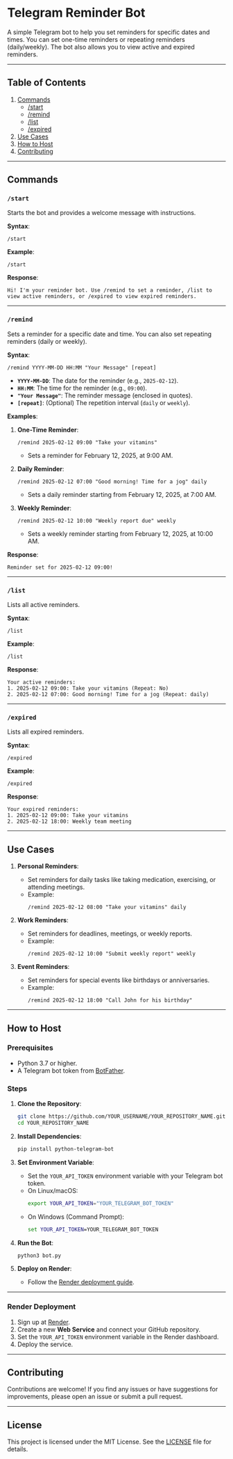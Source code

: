 # Telegram Reminder Bot

A simple Telegram bot to help you set reminders for specific dates and times. You can set one-time reminders or repeating reminders (daily/weekly). The bot also allows you to view active and expired reminders.

---

## Table of Contents
1. [Commands](#commands)
   - [/start](#start)
   - [/remind](#remind)
   - [/list](#list)
   - [/expired](#expired)
2. [Use Cases](#use-cases)
3. [How to Host](#how-to-host)
4. [Contributing](#contributing)

---

## Commands

### `/start`
Starts the bot and provides a welcome message with instructions.

**Syntax**:
```
/start
```

**Example**:
```
/start
```

**Response**:
```
Hi! I'm your reminder bot. Use /remind to set a reminder, /list to view active reminders, or /expired to view expired reminders.
```

---

### `/remind`
Sets a reminder for a specific date and time. You can also set repeating reminders (daily or weekly).

**Syntax**:
```
/remind YYYY-MM-DD HH:MM "Your Message" [repeat]
```

- **`YYYY-MM-DD`**: The date for the reminder (e.g., `2025-02-12`).
- **`HH:MM`**: The time for the reminder (e.g., `09:00`).
- **`"Your Message"`**: The reminder message (enclosed in quotes).
- **`[repeat]`**: (Optional) The repetition interval (`daily` or `weekly`).

**Examples**:
1. **One-Time Reminder**:
   ```
   /remind 2025-02-12 09:00 "Take your vitamins"
   ```
   - Sets a reminder for February 12, 2025, at 9:00 AM.

2. **Daily Reminder**:
   ```
   /remind 2025-02-12 07:00 "Good morning! Time for a jog" daily
   ```
   - Sets a daily reminder starting from February 12, 2025, at 7:00 AM.

3. **Weekly Reminder**:
   ```
   /remind 2025-02-12 10:00 "Weekly report due" weekly
   ```
   - Sets a weekly reminder starting from February 12, 2025, at 10:00 AM.

**Response**:
```
Reminder set for 2025-02-12 09:00!
```

---

### `/list`
Lists all active reminders.

**Syntax**:
```
/list
```

**Example**:
```
/list
```

**Response**:
```
Your active reminders:
1. 2025-02-12 09:00: Take your vitamins (Repeat: No)
2. 2025-02-12 07:00: Good morning! Time for a jog (Repeat: daily)
```

---

### `/expired`
Lists all expired reminders.

**Syntax**:
```
/expired
```

**Example**:
```
/expired
```

**Response**:
```
Your expired reminders:
1. 2025-02-12 09:00: Take your vitamins
2. 2025-02-12 18:00: Weekly team meeting
```

---

## Use Cases

1. **Personal Reminders**:
   - Set reminders for daily tasks like taking medication, exercising, or attending meetings.
   - Example:
     ```
     /remind 2025-02-12 08:00 "Take your vitamins" daily
     ```

2. **Work Reminders**:
   - Set reminders for deadlines, meetings, or weekly reports.
   - Example:
     ```
     /remind 2025-02-12 10:00 "Submit weekly report" weekly
     ```

3. **Event Reminders**:
   - Set reminders for special events like birthdays or anniversaries.
   - Example:
     ```
     /remind 2025-02-12 18:00 "Call John for his birthday"
     ```

---

## How to Host

### Prerequisites
- Python 3.7 or higher.
- A Telegram bot token from [BotFather](https://core.telegram.org/bots#botfather).

### Steps
1. **Clone the Repository**:
   ```bash
   git clone https://github.com/YOUR_USERNAME/YOUR_REPOSITORY_NAME.git
   cd YOUR_REPOSITORY_NAME
   ```

2. **Install Dependencies**:
   ```bash
   pip install python-telegram-bot
   ```

3. **Set Environment Variable**:
   - Set the `YOUR_API_TOKEN` environment variable with your Telegram bot token.
   - On Linux/macOS:
     ```bash
     export YOUR_API_TOKEN="YOUR_TELEGRAM_BOT_TOKEN"
     ```
   - On Windows (Command Prompt):
     ```cmd
     set YOUR_API_TOKEN=YOUR_TELEGRAM_BOT_TOKEN
     ```

4. **Run the Bot**:
   ```bash
   python3 bot.py
   ```

5. **Deploy on Render**:
   - Follow the [Render deployment guide](#render-deployment).

---

### Render Deployment
1. Sign up at [Render](https://render.com).
2. Create a new **Web Service** and connect your GitHub repository.
3. Set the `YOUR_API_TOKEN` environment variable in the Render dashboard.
4. Deploy the service.

---

## Contributing
Contributions are welcome! If you find any issues or have suggestions for improvements, please open an issue or submit a pull request.

---

## License
This project is licensed under the MIT License. See the [LICENSE](LICENSE) file for details.
